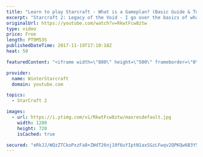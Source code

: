 ```yaml
---
title: "Learn to play Starcraft - What is a Gameplan? (Basic Guide & Tutorial)"
excerpt: "Starcraft 2: Legacy of the Void - I go over the basics of what a gameplan in starcraft 2 is and how to put one together.  Note this is not a guide on WHAT gameplan you should be using as each race!"
originalUrl: https://youtube.com/watch?v=RkwtFcw8ztw
type: video
price: Free
length: PT9M53S
publishedDateTime: 2017-11-19T17:10:18Z
heat: 50

featuredContent: "<iframe width=\"800\" height=\"500\" frameborder=\"0\" src=\"https://www.youtube.com/embed/RkwtFcw8ztw\" allow=\"accelerometer; autoplay; encrypted-media; gyroscope; picture-in-picture\" allowfullscreen></iframe>"

provider:
  name: WinterStarcraft
  domain: youtube.com

topics:
  - StarCraft 2

images:
  - url: https://i.ytimg.com/vi/RkwtFcw8ztw/maxresdefault.jpg
    width: 1280
    height: 720
    isCached: true

secured: "eRkJJ/WQzZTCkoPxzFa8+ZWdT26nj10f6uYIptN1axSGzLFwqv2QPKQw6B3Y5fFMiydkIpVJDxvHrLXuG6slrTV6h8C+dRgty8yfF2GXmSIxsocsDh9tW246IFrsYjHfnPWxVOsLJ7FX1vp35MndNVYtBvh2Xs4BySK1pgpPxO8Ap7efOwmxMjmbhvMzWTxxiFaRGx5MbXuO0WTW2xG8S3I/fk6/grM3sQIm53yF/gVuuYgPviGub0fgs2IkfZqZF76hkH1nOaiOc0+j2uzhTRqy9KgWl36fB4vye6M+rg5IztJuLDgy5u9P4i+9wvQMOWX57Ajf7rWsVU5YBjOngxf61KQxYMyl52HrHXM2YCKYD4La0Vbg6KZZeUUlFKlofxUrgEWs3d8eCNFCROhvpqFu0Lm+Ky/hg9afeqndxXk=;gEdHgg1GPwkKbIt6rx0gkw=="
---
```


